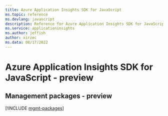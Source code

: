 ```yaml
---
title: Azure Application Insights SDK for JavaScript
ms.topic: reference
ms.devlang: javascript
description: Reference for Azure Application Insights SDK for JavaScript
ms.service: applicationinsights
ms.author: jeffish
author: xirzec
ms.data: 08/17/2022
---
```

# Azure Application Insights SDK for JavaScript - preview

## Management packages - preview
[!INCLUDE [mgmt-packages](application-insights-mgmt-index.md)]